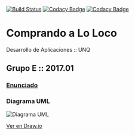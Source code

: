 [![Build Status](https://travis-ci.org/alanmtk/Grupo-E-012017.svg?branch=master)](https://travis-ci.org/alanmtk/Grupo-E-012017)
[![Codacy Badge](https://api.codacy.com/project/badge/Grade/80716585d03d4c6fa1eded88cfa4dec1)](https://www.codacy.com/app/leandro-jdl/Grupo-E-012017?utm_source=github.com&amp;utm_medium=referral&amp;utm_content=alanmtk/Grupo-E-012017&amp;utm_campaign=Badge_Grade)
[![Codacy Badge](https://api.codacy.com/project/badge/Coverage/80716585d03d4c6fa1eded88cfa4dec1)](https://www.codacy.com/app/leandro-jdl/Grupo-E-012017?utm_source=github.com&utm_medium=referral&utm_content=alanmtk/Grupo-E-012017&utm_campaign=Badge_Coverage)

# Comprando a Lo Loco

Desarrollo de Aplicaciones :: UNQ

## Grupo E :: 2017.01

### [Enunciado](https://docs.google.com/document/d/12mQ0RNt8awqc2ow6FsQvsXm-AQiGmC-xlM9b2A_OPRA/edit)

### Diagrama UML

![Diagrama UML][uml]

[Ver en Draw.io][uml.io]

[uml]: https://raw.githubusercontent.com/alanmtk/Grupo-E-012017/master/doc/design.png

[uml.io]: https://drive.google.com/file/d/0B5NnQ8dedsGLanVFOTV5SDVJcE0/view?ts=58d55080